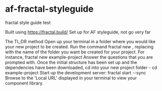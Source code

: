 # af-fractal-styleguide
fractal style guide test

Built using https://fractal.build/ 
Set up for AF styleguide, not go very far


The TL;DR method
Open up your terminal in a folder where you would like your new project to be created.
Run the command fractal new <project-name>, replacing <project-name> with the name of the folder you want be created for your project. For instance, fractal new example-project
Answer the questions that you are prompted with.
Once the initial structure has been set up and the dependencies have been downloaded, cd into your new project folder - cd example-project
Start up the development server: fractal start --sync
Browse to the 'Local URL' displayed in your terminal to view your component library.
#

